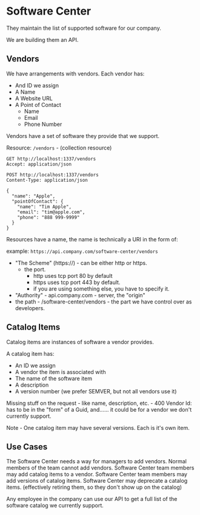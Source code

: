 # Software Center 

They maintain the list of supported software for our company.

We are building them an API.

## Vendors

We have arrangements with vendors. Each vendor has:

- And ID we assign
- A Name
- A Website URL
- A Point of Contact
  - Name
  - Email
  - Phone Number

Vendors have a set of software they provide that we support.

Resource: `/vendors` - (collection resource)

```http
GET http://localhost:1337/vendors
Accept: application/json
```

```http
POST http://localhost:1337/vendors
Content-Type: application/json

{
  "name": "Apple",
  "pointOfContact": {
    "name": "Tim Apple",
    "email": "tim@apple.com",
    "phone": "888 999-9999"
  }
}
```

Resources have a name, the name is technically a URI in the form of:

example: `https://api.company.com/software-center/vendors`

- "The Scheme" (https://) - can be either http or https. 
  - the port.
    - http uses tcp port 80 by default
    - https uses tcp port 443 by default.
    - if you are using something else, you have to specify it.
- "Authority" - api.company.com - server, the "origin" 
- the path - /software-center/vendors - the part we have control over as developers.


## Catalog Items

Catalog items are instances of software a vendor provides.

A catalog item has:
- An ID we assign
- A vendor the item is associated with
- The name of the software item
- A description
- A version number (we prefer SEMVER, but not all vendors use it)



Missing stuff on the request - like name, description, etc. - 400
Vendor Id: has to be in the "form" of a Guid, and...... it could be for a vendor we don't currently support.



Note - One catalog item may have several versions. Each is it's own item.

## Use Cases

The Software Center needs a way for managers to add vendors. Normal members of the team cannot add vendors.
Software Center team members may add catalog items to a vendor.
Software Center team members may add versions of catalog items.
Software Center may deprecate a catalog items. (effectively retiring them, so they don't show up on the catalog)

Any employee in the company can use our API to get a full list of the software catalog we currently support.
